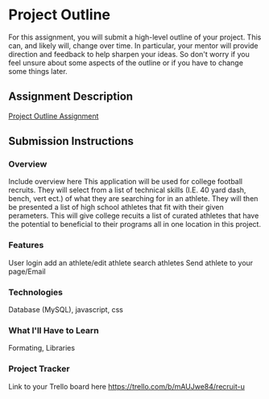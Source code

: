 # Project Outline
For this assignment, you will submit a high-level outline of your project. This can, and likely will, change over time. In particular, your mentor will provide direction and feedback to help sharpen your ideas. So don't worry if you feel unsure about some aspects of the outline or if you have to change some things later.

## Assignment Description
[Project Outline Assignment](https://education.launchcode.org/liftoff/modules/assignments/project-outline)

## Submission Instructions

### Overview
Include overview here
This application will be used for college football recruits.
They will select from a list of technical skills (I.E. 40 yard dash, bench, vert ect.)
of what they are searching for in an athlete. They will then be presented a list of 
high school athletes that fit with their given perameters. This will give college
recuits a list of curated athletes that have the potential to beneficial to their
programs all in one location in this project.
### Features
User login
add an athlete/edit athlete
search athletes
Send athlete to your page/Email
### Technologies
Database (MySQL), javascript, css
### What I'll Have to Learn
Formating, Libraries
### Project Tracker
Link to your Trello board here
https://trello.com/b/mAUJwe84/recruit-u